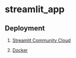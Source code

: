 # streamlit_app

## Deployment

1. [Streamlit Community Cloud](https://rkapril-streamlit-app-01-simple-app-ffy0iz.streamlit.app/)

2. [Docker](https://streamlit-app-6rfv.onrender.com/)
